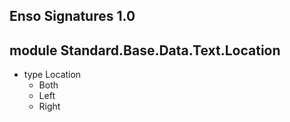 ## Enso Signatures 1.0
## module Standard.Base.Data.Text.Location
- type Location
    - Both
    - Left
    - Right
